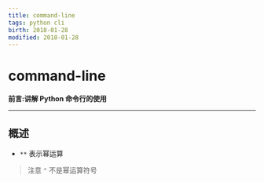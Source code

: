 ```yaml
---
title: command-line    
tags: python cli      
birth: 2018-01-28      
modified: 2018-01-28      
---
```


command-line
===
**前言:讲解 Python 命令行的使用**

---

## 概述
*  `**` 表示幂运算
> 注意 `^` 不是幂运算符号



